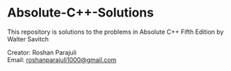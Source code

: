 # Absolute-C++-Solutions
This repository is solutions to the problems in Absolute C++ Fifth Edition by Walter Savitch

Creator: Roshan Parajuli   
Email: roshanparajuli1000@gmail.com 

